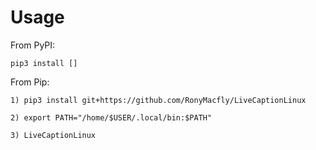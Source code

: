 
# Usage

From PyPI:
```
pip3 install []
```

From Pip:
```
1) pip3 install git+https://github.com/RonyMacfly/LiveCaptionLinux

2) export PATH="/home/$USER/.local/bin:$PATH"

3) LiveCaptionLinux
```




